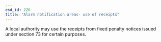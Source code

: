 ```yaml
---
esd_id: 226
title: "Alarm notification areas- use of receipts"
---
```


A local authority may use the receipts from fixed penalty notices issued under section 73 for certain purposes.

